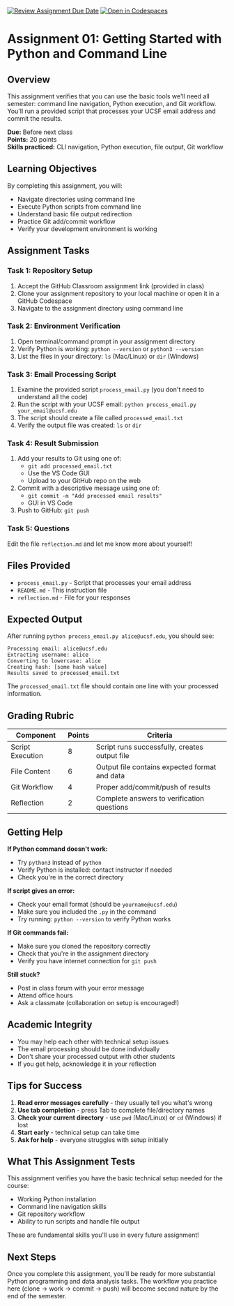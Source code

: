 [![Review Assignment Due Date](https://classroom.github.com/assets/deadline-readme-button-22041afd0340ce965d47ae6ef1cefeee28c7c493a6346c4f15d667ab976d596c.svg)](https://classroom.github.com/a/icjG3z9c)
[![Open in Codespaces](https://classroom.github.com/assets/launch-codespace-2972f46106e565e64193e422d61a12cf1da4916b45550586e14ef0a7c637dd04.svg)](https://classroom.github.com/open-in-codespaces?assignment_repo_id=20564559)
# Assignment 01: Getting Started with Python and Command Line

## Overview
This assignment verifies that you can use the basic tools we'll need all semester: command line navigation, Python execution, and Git workflow. You'll run a provided script that processes your UCSF email address and commit the results.

**Due:** Before next class  
**Points:** 20 points  
**Skills practiced:** CLI navigation, Python execution, file output, Git workflow

## Learning Objectives
By completing this assignment, you will:
- Navigate directories using command line
- Execute Python scripts from command line  
- Understand basic file output redirection
- Practice Git add/commit workflow
- Verify your development environment is working

## Assignment Tasks

### Task 1: Repository Setup
1. Accept the GitHub Classroom assignment link (provided in class)
2. Clone your assignment repository to your local machine or open it in a GitHub Codespace
3. Navigate to the assignment directory using command line

### Task 2: Environment Verification  
1. Open terminal/command prompt in your assignment directory
2. Verify Python is working: `python --version` or `python3 --version`
3. List the files in your directory: `ls` (Mac/Linux) or `dir` (Windows)

### Task 3: Email Processing Script
1. Examine the provided script `process_email.py` (you don't need to understand all the code)
2. Run the script with your UCSF email: `python process_email.py your_email@ucsf.edu`
3. The script should create a file called `processed_email.txt`
4. Verify the output file was created: `ls` or `dir`

### Task 4: Result Submission
1. Add your results to Git using one of:
    - `git add processed_email.txt` 
    - Use the VS Code GUI
    - Upload to your GitHub repo on the web
2. Commit with a descriptive message using one of: 
    - `git commit -m "Add processed email results"`
    - GUI in VS Code  
3. Push to GitHub: `git push` 

### Task 5:  Questions
Edit the file `reflection.md` and let me know more about yourself!

## Files Provided
- `process_email.py` - Script that processes your email address
- `README.md` - This instruction file  
- `reflection.md` - File for your responses

## Expected Output
After running `python process_email.py alice@ucsf.edu`, you should see:
```
Processing email: alice@ucsf.edu
Extracting username: alice
Converting to lowercase: alice  
Creating hash: [some hash value]
Results saved to processed_email.txt
```

The `processed_email.txt` file should contain one line with your processed information.

## Grading Rubric

| Component | Points | Criteria |
|-----------|--------|----------|
| Script Execution | 8 | Script runs successfully, creates output file |
| File Content | 6 | Output file contains expected format and data |
| Git Workflow | 4 | Proper add/commit/push of results |
| Reflection | 2 | Complete answers to verification questions |

## Getting Help

**If Python command doesn't work:**
- Try `python3` instead of `python`
- Verify Python is installed: contact instructor if needed
- Check you're in the correct directory

**If script gives an error:**
- Check your email format (should be `yourname@ucsf.edu`)
- Make sure you included the `.py` in the command
- Try running: `python --version` to verify Python works

**If Git commands fail:**
- Make sure you cloned the repository correctly
- Check that you're in the assignment directory
- Verify you have internet connection for `git push`

**Still stuck?**
- Post in class forum with your error message
- Attend office hours
- Ask a classmate (collaboration on setup is encouraged!)

## Academic Integrity
- You may help each other with technical setup issues
- The email processing should be done individually
- Don't share your processed output with other students
- If you get help, acknowledge it in your reflection

## Tips for Success
1. **Read error messages carefully** - they usually tell you what's wrong
2. **Use tab completion** - press Tab to complete file/directory names  
3. **Check your current directory** - use `pwd` (Mac/Linux) or `cd` (Windows) if lost
4. **Start early** - technical setup can take time
5. **Ask for help** - everyone struggles with setup initially

## What This Assignment Tests
This assignment verifies you have the basic technical setup needed for the course:
- Working Python installation
- Command line navigation skills
- Git repository workflow
- Ability to run scripts and handle file output

These are fundamental skills you'll use in every future assignment!

## Next Steps
Once you complete this assignment, you'll be ready for more substantial Python programming and data analysis tasks. The workflow you practice here (clone → work → commit → push) will become second nature by the end of the semester.